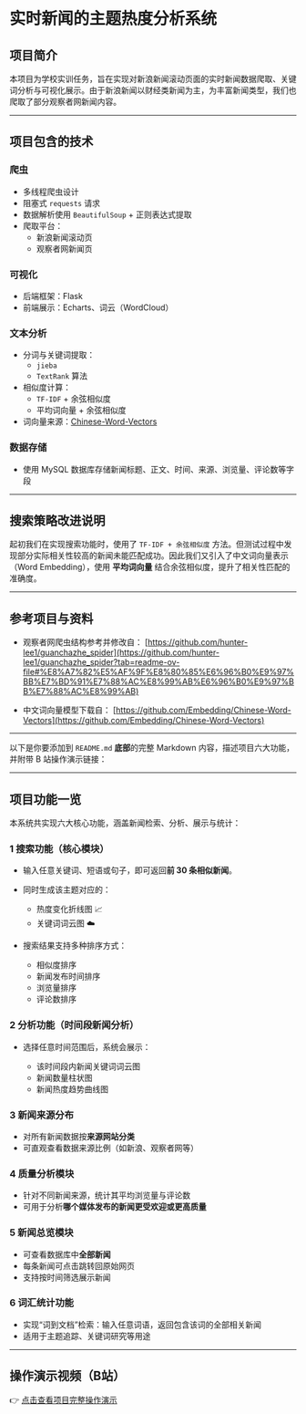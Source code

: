 # 实时新闻的主题热度分析系统

##  项目简介

本项目为学校实训任务，旨在实现对新浪新闻滚动页面的实时新闻数据爬取、关键词分析与可视化展示。由于新浪新闻以财经类新闻为主，为丰富新闻类型，我们也爬取了部分观察者网新闻内容。

---

##  项目包含的技术

###  爬虫
- 多线程爬虫设计
- 阻塞式 `requests` 请求
- 数据解析使用 `BeautifulSoup` + 正则表达式提取
- 爬取平台：
  - 新浪新闻滚动页
  - 观察者网新闻页

###  可视化
- 后端框架：Flask
- 前端展示：Echarts、词云（WordCloud）

###  文本分析
- 分词与关键词提取：
  - `jieba`
  - `TextRank` 算法
- 相似度计算：
  - `TF-IDF` + 余弦相似度
  - 平均词向量 + 余弦相似度
- 词向量来源：[Chinese-Word-Vectors](https://github.com/Embedding/Chinese-Word-Vectors)

###  数据存储
- 使用 MySQL 数据库存储新闻标题、正文、时间、来源、浏览量、评论数等字段

---

##  搜索策略改进说明

起初我们在实现搜索功能时，使用了 `TF-IDF + 余弦相似度` 方法。但测试过程中发现部分实际相关性较高的新闻未能匹配成功。因此我们又引入了中文词向量表示（Word Embedding），使用 **平均词向量** 结合余弦相似度，提升了相关性匹配的准确度。

---

##  参考项目与资料

- 观察者网爬虫结构参考并修改自：
  [https://github.com/hunter-lee1/guanchazhe_spider](https://github.com/hunter-lee1/guanchazhe_spider?tab=readme-ov-file#%E8%A7%82%E5%AF%9F%E8%80%85%E6%96%B0%E9%97%BB%E7%BD%91%E7%88%AC%E8%99%AB%E6%96%B0%E9%97%BB%E7%88%AC%E8%99%AB)

- 中文词向量模型下载自：
  [https://github.com/Embedding/Chinese-Word-Vectors](https://github.com/Embedding/Chinese-Word-Vectors)

---

以下是你要添加到 `README.md` **底部**的完整 Markdown 内容，描述项目六大功能，并附带 B 站操作演示链接：

---

##  项目功能一览

本系统共实现六大核心功能，涵盖新闻检索、分析、展示与统计：

### 1️ 搜索功能（核心模块）

* 输入任意关键词、短语或句子，即可返回**前 30 条相似新闻**。
* 同时生成该主题对应的：

  * 热度变化折线图 📈
  * 关键词词云图 ☁️
* 搜索结果支持多种排序方式：

  * 相似度排序
  * 新闻发布时间排序
  * 浏览量排序
  * 评论数排序

### 2️ 分析功能（时间段新闻分析）

* 选择任意时间范围后，系统会展示：

  * 该时间段内新闻关键词词云图
  * 新闻数量柱状图
  * 新闻热度趋势曲线图

### 3️ 新闻来源分布

* 对所有新闻数据按**来源网站分类**
* 可直观查看数据来源比例（如新浪、观察者网等）

### 4️ 质量分析模块

* 针对不同新闻来源，统计其平均浏览量与评论数
* 可用于分析**哪个媒体发布的新闻更受欢迎或更高质量**

### 5️ 新闻总览模块

* 可查看数据库中**全部新闻**
* 每条新闻可点击跳转回原始网页
* 支持按时间筛选展示新闻

### 6️ 词汇统计功能

* 实现“词到文档”检索：输入任意词语，返回包含该词的全部相关新闻
* 适用于主题追踪、关键词研究等用途

---

##  操作演示视频（B站）

👉 [点击查看项目完整操作演示]([https://www.bilibili.com/video/BV1XXXXXXX](https://www.bilibili.com/video/BV1hygkzUEqW/?vd_source=87a4771a71a01f3e236c8a8672410796))




